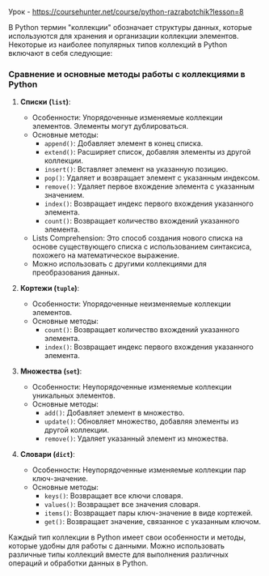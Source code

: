 Урок - https://coursehunter.net/course/python-razrabotchik?lesson=8

В Python термин "коллекции" обозначает структуры данных, которые используются для хранения и организации коллекции элементов. Некоторые из наиболее популярных типов коллекций в Python включают в себя следующие:

### Сравнение и основные методы работы с коллекциями в Python

1. **Списки (`list`)**:
   - Особенности: Упорядоченные изменяемые коллекции элементов. Элементы могут дублироваться.
   - Основные методы:
     - `append()`: Добавляет элемент в конец списка.
     - `extend()`: Расширяет список, добавляя элементы из другой коллекции.
     - `insert()`: Вставляет элемент на указанную позицию.
     - `pop()`: Удаляет и возвращает элемент с указанным индексом.
     - `remove()`: Удаляет первое вхождение элемента с указанным значением.
     - `index()`: Возвращает индекс первого вхождения указанного элемента.
     - `count()`: Возвращает количество вхождений указанного элемента.
   - Lists Comprehension: Это способ создания нового списка на основе существующего списка с использованием синтаксиса, похожего на математическое выражение.
   - Можно использовать с другими коллекциями для преобразования данных.

2. **Кортежи (`tuple`)**:
   - Особенности: Упорядоченные неизменяемые коллекции элементов.
   - Основные методы:
     - `count()`: Возвращает количество вхождений указанного элемента.
     - `index()`: Возвращает индекс первого вхождения указанного элемента.

3. **Множества (`set`)**:
   - Особенности: Неупорядоченные изменяемые коллекции уникальных элементов.
   - Основные методы:
     - `add()`: Добавляет элемент в множество.
     - `update()`: Обновляет множество, добавляя элементы из другой коллекции.
     - `remove()`: Удаляет указанный элемент из множества.

4. **Словари (`dict`)**:
   - Особенности: Неупорядоченные изменяемые коллекции пар ключ-значение.
   - Основные методы:
     - `keys()`: Возвращает все ключи словаря.
     - `values()`: Возвращает все значения словаря.
     - `items()`: Возвращает пары ключ-значение в виде кортежей.
     - `get()`: Возвращает значение, связанное с указанным ключом.

Каждый тип коллекции в Python имеет свои особенности и методы, которые удобны для работы с данными. Можно использовать различные типы коллекций вместе для выполнения различных операций и обработки данных в Python.
